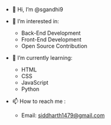 - 👋 Hi, I’m @sgandhi9
- 👀 I’m interested in:
  - Back-End Development
  - Front-End Development
  - Open Source Contribution
  
- 🌱 I’m currently learning:
    - HTML
    - CSS
    - JavaScript
    - Python
    
- 📫 How to reach me :
  - Email: siddharth1479@gmail.com

<!---
sgandhi9/sgandhi9 is a ✨ special ✨ repository because its `README.md` (this file) appears on your GitHub profile.
You can click the Preview link to take a look at your changes.
--->
